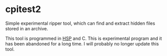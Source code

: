 cpitest2
========

Simple experimental ripper tool, which can find and extract hidden files stored in an archive.

This tool is programmed in [HSP](http://hsp.tv/) and C.
This is experimental program and it has been abandoned for a long time.
I will probably no longer update this tool.
